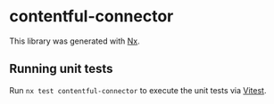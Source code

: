 # contentful-connector

This library was generated with [Nx](https://nx.dev).

## Running unit tests

Run `nx test contentful-connector` to execute the unit tests via [Vitest](https://vitest.dev/).
